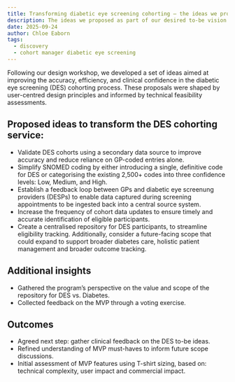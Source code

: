 ```yaml
---
title: Transforming diabetic eye screening cohorting – the ideas we proposed
description: The ideas we proposed as part of our desired to-be vision for DES cohorting
date: 2025-09-24
author: Chloe Eaborn
tags:
  - discovery
  - cohort manager diabetic eye screening
---
```


Following our design workshop, we developed a set of ideas aimed at improving the accuracy, efficiency, and clinical confidence in the diabetic eye screening (DES) cohorting process. These proposals were shaped by user-centred design principles and informed by technical feasibility assessments.

## Proposed ideas to transform the DES cohorting service:
-	Validate DES cohorts using a secondary data source to improve accuracy and reduce reliance on GP-coded entries alone.
-	Simplify SNOMED coding by either introducing a single, definitive code for DES or categorising the existing 2,500+ codes into three confidence levels: Low, Medium, and High.
-	Establish a feedback loop between GPs and diabetic eye screenung providers (DESPs) to enable data captured during screening appointments to be ingested back into a central source system. 
-	Increase the frequency of cohort data updates to ensure timely and accurate identification of eligible participants.
-	Create a centralised repository for DES participants, to streamline eligibility tracking. Additionally, consider a future-facing scope that could expand to support broader diabetes care, holistic patient management and broader outcome tracking.

## Additional insights
-	Gathered the program’s perspective on the value and scope of the repository for DES vs. Diabetes.
-	Collected feedback on the MVP through a voting exercise.

## Outcomes
-	Agreed next step: gather clinical feedback on the DES to-be ideas.
-	Refined understanding of MVP must-haves to inform future scope discussions.
-	Initial assessment of MVP features using T-shirt sizing, based on: technical complexity, user impact and commercial impact.


